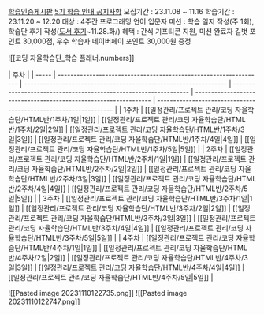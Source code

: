 [학습인증게시판](https://cafe.naver.com/gilbutitbook?iframe_url=/ArticleList.nhn%3Fsearch.clubid=30327713%26search.menuid=76%26search.boardtype=L)
[5기 학습 안내 공지사항](https://cafe.naver.com/gilbutitbook?iframe_url_utf8=%2FArticleRead.nhn%253Fclubid%3D30327713%2526page%3D1%2526menuid%3D73%2526boardtype%3DL%2526articleid%3D4809%2526referrerAllArticles%3Dfalse)
모집기간 : 23.11.08 ~ 11.16
학습기간 : 23.11.20 ~ 12.20
대상 : 4주간 프로그래밍 언어 입문자
미션 : 학습 일지 작성(주 1회), 학습단 후기 작성([도서 후기](https://blog.naver.com/frankly8567/222894842136)~11.28.화/)
혜택 : 간식 기프티콘 지원, 미션 완료자 길벗 포인트 30,000점, 우수 학습자 네이버페이 포인트 30,000원 증정

![[코딩 자율학습단_학습 플래너.numbers]]

| 주차   |
| ----- | ----------------------------------------------------------------- | ---------------------------------------------------------------- | ---------------------------------------------------------------- | ---------------------------------------------------------------- | ---------------------------------------------------------------- |
| 1주차 |  [[일정관리/프로젝트 관리/코딩 자율학습단/HTML반/1주차/1일\|1일]] | [[일정관리/프로젝트 관리/코딩 자율학습단/HTML반/1주차/2일\|2일]] | [[일정관리/프로젝트 관리/코딩 자율학습단/HTML반/1주차/3일\|3일]] | [[일정관리/프로젝트 관리/코딩 자율학습단/HTML반/1주차/4일\|4일]] | [[일정관리/프로젝트 관리/코딩 자율학습단/HTML반/1주차/5일\|5일]] |
| 2주차 | [[일정관리/프로젝트 관리/코딩 자율학습단/HTML반/2주차/1일\|1일]]  | [[일정관리/프로젝트 관리/코딩 자율학습단/HTML반/2주차/2일\|2일]] | [[일정관리/프로젝트 관리/코딩 자율학습단/HTML반/2주차/3일\|3일]] | [[일정관리/프로젝트 관리/코딩 자율학습단/HTML반/2주차/4일\|4일]] | [[일정관리/프로젝트 관리/코딩 자율학습단/HTML반/2주차/5일\|5일]] |
| 3주차 | [[일정관리/프로젝트 관리/코딩 자율학습단/HTML반/3주차/1일\|1일]]  | [[일정관리/프로젝트 관리/코딩 자율학습단/HTML반/3주차/2일\|2일]] | [[일정관리/프로젝트 관리/코딩 자율학습단/HTML반/3주차/3일\|3일]] | [[일정관리/프로젝트 관리/코딩 자율학습단/HTML반/3주차/4일\|4일]] | [[일정관리/프로젝트 관리/코딩 자율학습단/HTML반/3주차/5일\|5일]] |
| 4주차 | [[일정관리/프로젝트 관리/코딩 자율학습단/HTML반/4주차/1일\|1일]]  | [[일정관리/프로젝트 관리/코딩 자율학습단/HTML반/4주차/2일\|2일]] | [[일정관리/프로젝트 관리/코딩 자율학습단/HTML반/4주차/3일\|3일]] | [[일정관리/프로젝트 관리/코딩 자율학습단/HTML반/4주차/4일\|4일]] | [[일정관리/프로젝트 관리/코딩 자율학습단/HTML반/4주차/5일\|5일]] |


![[Pasted image 20231110122735.png]]
![[Pasted image 20231110122747.png]]

